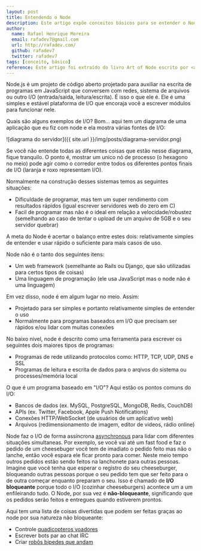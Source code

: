 ```yaml
---
layout: post
title: Entendendo o Node
description: Este artigo expõe conceitos básicos para se entender o Node do livro A arte do Node.
author:
  name: Rafael Henrique Moreira
  email: rafadev7@gmail.com
  url: http://rafadev.com/
  github: rafadev7
  twitter: rafadev7
tags: [conceito, básico]
reference: Este artigo foi extraído do livro Art of Node escrito por <a href="http://maxogden.com/">Max Ogden</a>, traduzido por <a href="http://kaiquewdev.nodester.com/">Kaique Silva</a> e revisada por <a href="http://rafadev.com/">mim</a>. Ele está disponível no <a href="https://github.com/fth-ship/art-of-node">repositório do github</a> sobre a licença <a href="http://creativecommons.org/licenses/by/2.0/">Creative Commons Attribution</a>.
---
```

Node.js é um projeto de código aberto projetado para auxiliar na escrita de programas em JavaScript que conversem com redes, sistema de arquivos ou outro I/O (entrada/saida, leitura/escrita).
É isso o que ele é. Ele é uma simples e estável plataforma de I/O que encoraja você a escrever módulos para funcionar nele.

Quais são alguns exemplos de I/O? Bom... aqui tem um diagrama de uma aplicação que eu fiz com node e ela mostra várias fontes de I/O:

![diagrama do servidor]({{ site.url }}/img/posts/diagrama-servidor.png)

Se você não entende todas as diferentes coisas que estão nesse diagrama, fique tranquilo. O ponto é, mostrar um unico nó de processo (o hexagono no meio) pode agir como o corredor entre todos os diferentes pontos finais de I/O (laranja e roxo representam I/O).

Normalmente na construção desses sistemas temos as seguintes situações:

- Dificuldade de programar, mas tem um super rendimento com resultados rápidos (igual escrever servidores web do zero em C)
- Facil de programar mas não é o ideal em relação a velocidade/robustez (semelhando ao caso de tentar o upload de um arquivo de 5GB e o seu servidor quebrar)

A meta do Node é acertar o balanço entre estes dois: relativamente simples de entender e usar rápido o suficiente para mais casos de uso.

Node não é o tanto dos seguintes itens:

- Um web framework (semelhante ao Rails ou Django, que são utilizadas para certos tipos de coisas)
- Uma linguagem de programação (ele usa JavaScript mas o node não é uma linguagem)
  
Em vez disso, node é em algum lugar no meio. Assim:

- Projetado para ser simples e portanto relativamente simples de entender o uso
- Normalmente para programas baseados em I/O que precisam ser rápidos e/ou lidar com muitas conexões
  
No baixo nivel, node é descrito como uma ferramenta para escrever os seguintes dois maiores tipos de programas:

- Programas de rede utilizando protocolos como: HTTP, TCP, UDP, DNS e SSL
- Programas de leitura e escrita de dados para o arqivos do sistema ou processes/memória local

O que é um programa baseado em "I/O"? Aqui estão os pontos comuns do I/O:

- Bancos de dados (ex. MySQL, PostgreSQL, MongoDB, Redis, CouchDB)
- APIs (ex. Twitter, Facebook, Apple Push Notifications)
- Conexões HTTP/WebSocket (de usuários de um aplicativo web)
- Arquivos (redimensionamento de imagem, editor de videos, rádio online)

Node faz o I/O de forma assíncrona [asynchronous](http://en.wikipedia.org/wiki/Asynchronous_I/O) para lidar com diferentes situações simultaneas. Por exemplo, se você vai até um fast food e faz o pedido de um cheesebuger você tem de imadiato o pedido feito mas não o lanche, então você espara ele ficar pronto para comer. Neste meio tempo outros pedidos estão sendo feitos na lanchonete para outras pessoas. Imagine que você tenha que esperar o registro do seu cheeseburger, bloqueando outras pessoas porque o seu pedido tem que ser feito para o de outra começar enquanto preparam o seu. Isso é chamado de **I/O bloqueante** porque todo o I/O (cozinhar cheeseburgers) acontece um a um enfileirando tudo. O Node, por sua vez é **não-bloqueante**, significando que os pedidos serão feitos e entregues quando estiverem prontos.  

Aqui tem uma lista de coisas divertidas que podem ser feitas graças ao node por sua natureza não bloqueante:
  
- Controle [quadicopteros voadores](http://nodecopter.com)
- Escrever bots par ao chat IRC
- Criar [robôs bipedes que andam](http://www.youtube.com/watch?v=jf-cEB3U2UQ)
